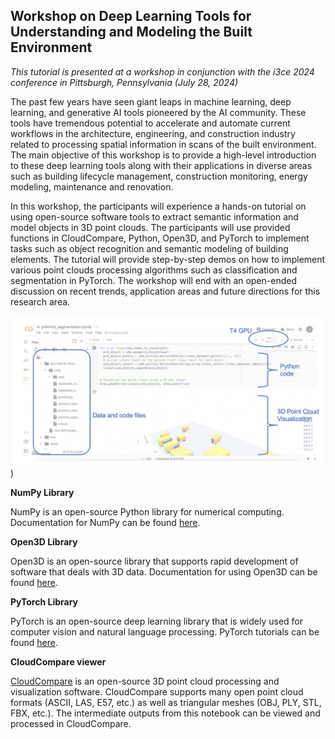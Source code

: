 Workshop on Deep Learning Tools for Understanding and Modeling the Built Environment
-----

*This tutorial is presented at a workshop in conjunction with the i3ce 2024 conference in Pittsburgh, Pennsylvania (July 28, 2024)*

The past few years have seen giant leaps in machine learning, deep learning, and generative AI tools pioneered by the AI community. These tools have tremendous potential to accelerate and automate current workflows in the architecture, engineering, and construction industry related to processing spatial information in scans of the built environment. The main objective of this workshop is to provide a high-level introduction to these deep learning tools along with their applications in diverse areas such as building lifecycle management, construction monitoring, energy modeling, maintenance and renovation.

In this workshop, the participants will experience a hands-on tutorial on using open-source software tools to extract semantic information and model objects in 3D point clouds. The participants will use provided functions in CloudCompare, Python, Open3D, and PyTorch to implement tasks such as object recognition and semantic modeling of building elements. The tutorial will provide step-by-step demos on how to implement various point clouds processing algorithms such as classification and segmentation in PyTorch. The workshop will end with an open-ended discussion on recent trends, application areas and future directions for this research area.

![Example](screenshot.png?raw=true))

**NumPy Library**

NumPy is an open-source Python library for numerical computing. Documentation for NumPy can be found [here](https://numpy.org/doc/stable/user/basics.html).

**Open3D Library**

Open3D is an open-source library that supports rapid development of software that deals with 3D data. Documentation for using Open3D can be found [here](http://www.open3d.org/docs/release/getting_started.html).

**PyTorch Library**

PyTorch is an open-source deep learning library that is widely used for computer vision and natural language processing. PyTorch tutorials can be found [here](https://pytorch.org/tutorials/beginner/basics/intro.html).

**CloudCompare viewer**

[CloudCompare](https://www.danielgm.net/cc/) is an open-source 3D point cloud processing and visualization software. CloudCompare supports many open point cloud formats (ASCII, LAS, E57, etc.) as well as triangular meshes (OBJ, PLY, STL, FBX, etc.). The intermediate outputs from this notebook can be viewed and processed in CloudCompare.
